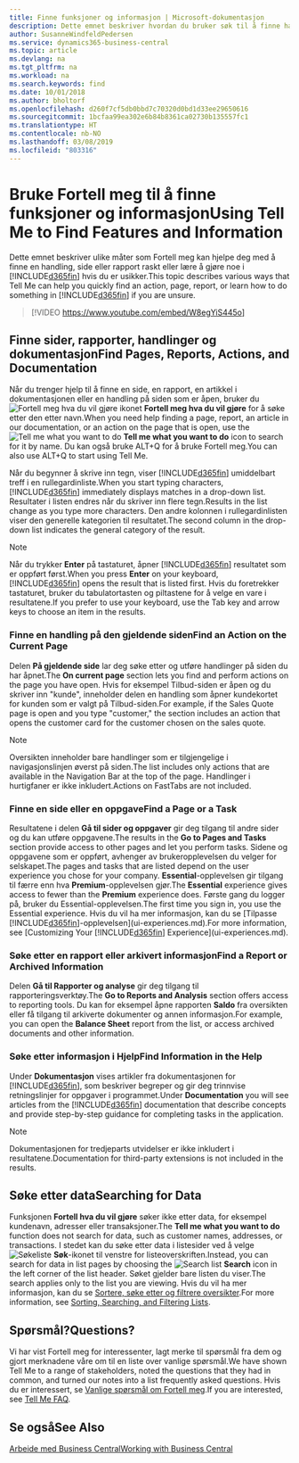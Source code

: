 ```yaml
---
title: Finne funksjoner og informasjon | Microsoft-dokumentasjon
description: Dette emnet beskriver hvordan du bruker søk til å finne handlinger, sider, rapporter, dokumentasjon og data.
author: SusanneWindfeldPedersen
ms.service: dynamics365-business-central
ms.topic: article
ms.devlang: na
ms.tgt_pltfrm: na
ms.workload: na
ms.search.keywords: find
ms.date: 10/01/2018
ms.author: bholtorf
ms.openlocfilehash: d260f7cf5db0bbd7c70320d0bd1d33ee29650616
ms.sourcegitcommit: 1bcfaa99ea302e6b84b8361ca02730b135557fc1
ms.translationtype: HT
ms.contentlocale: nb-NO
ms.lasthandoff: 03/08/2019
ms.locfileid: "803316"
---
```

# <a name="using-tell-me-to-find-features-and-information"></a><span data-ttu-id="cf394-103">Bruke Fortell meg til å finne funksjoner og informasjon</span><span class="sxs-lookup"><span data-stu-id="cf394-103">Using Tell Me to Find Features and Information</span></span>  
<span data-ttu-id="cf394-104">Dette emnet beskriver ulike måter som Fortell meg kan hjelpe deg med å finne en handling, side eller rapport raskt eller lære å gjøre noe i [!INCLUDE[d365fin](includes/d365fin_md.md)] hvis du er usikker.</span><span class="sxs-lookup"><span data-stu-id="cf394-104">This topic describes various ways that Tell Me can help you quickly find an action, page, report, or learn how to do something in [!INCLUDE[d365fin](includes/d365fin_md.md)] if you are unsure.</span></span>  

> [!VIDEO https://www.youtube.com/embed/W8egYiS445o]

## <a name="find-pages-reports-actions-and-documentation"></a><span data-ttu-id="cf394-105">Finne sider, rapporter, handlinger og dokumentasjon</span><span class="sxs-lookup"><span data-stu-id="cf394-105">Find Pages, Reports, Actions, and Documentation</span></span> 
<span data-ttu-id="cf394-106">Når du trenger hjelp til å finne en side, en rapport, en artikkel i dokumentasjonen eller en handling på siden som er åpen, bruker du ![Fortell meg hva du vil gjøre](media/ui-search/search.png "Søk etter side eller rapport") ikonet **Fortell meg hva du vil gjøre** for å søke etter den etter navn.</span><span class="sxs-lookup"><span data-stu-id="cf394-106">When you need help finding a page, report, an article in our documentation, or an action on the page that is open, use the ![Tell me what you want to do](media/ui-search/search.png "Search for Page or Report") **Tell me what you want to do** icon to search for it by name.</span></span> <span data-ttu-id="cf394-107">Du kan også bruke ALT+Q for å bruke Fortell meg.</span><span class="sxs-lookup"><span data-stu-id="cf394-107">You can also use ALT+Q to start using Tell Me.</span></span>

<span data-ttu-id="cf394-108">Når du begynner å skrive inn tegn, viser [!INCLUDE[d365fin](includes/d365fin_md.md)] umiddelbart treff i en rullegardinliste.</span><span class="sxs-lookup"><span data-stu-id="cf394-108">When you start typing characters, [!INCLUDE[d365fin](includes/d365fin_md.md)] immediately displays matches in a drop-down list.</span></span> <span data-ttu-id="cf394-109">Resultater i listen endres når du skriver inn flere tegn.</span><span class="sxs-lookup"><span data-stu-id="cf394-109">Results in the list change as you type more characters.</span></span> <span data-ttu-id="cf394-110">Den andre kolonnen i rullegardinlisten viser den generelle kategorien til resultatet.</span><span class="sxs-lookup"><span data-stu-id="cf394-110">The second column in the drop-down list indicates the general category of the result.</span></span>   

> [!NOTE]  
>   <span data-ttu-id="cf394-111">Når du trykker **Enter** på tastaturet, åpner [!INCLUDE[d365fin](includes/d365fin_md.md)] resultatet som er oppført først.</span><span class="sxs-lookup"><span data-stu-id="cf394-111">When you press **Enter** on your keyboard, [!INCLUDE[d365fin](includes/d365fin_md.md)] opens the result that is listed first.</span></span> <span data-ttu-id="cf394-112">Hvis du foretrekker tastaturet, bruker du tabulatortasten og piltastene for å velge en vare i resultatene.</span><span class="sxs-lookup"><span data-stu-id="cf394-112">If you prefer to use your keyboard, use the Tab key and arrow keys to choose an item in the results.</span></span>

### <a name="find-an-action-on-the-current-page"></a><span data-ttu-id="cf394-113">Finne en handling på den gjeldende siden</span><span class="sxs-lookup"><span data-stu-id="cf394-113">Find an Action on the Current Page</span></span>
<span data-ttu-id="cf394-114">Delen **På gjeldende side** lar deg søke etter og utføre handlinger på siden du har åpnet.</span><span class="sxs-lookup"><span data-stu-id="cf394-114">The **On current page** section lets you find and perform actions on the page you have open.</span></span> <span data-ttu-id="cf394-115">Hvis for eksempel Tilbud-siden er åpen og du skriver inn "kunde", inneholder delen en handling som åpner kundekortet for kunden som er valgt på Tilbud-siden.</span><span class="sxs-lookup"><span data-stu-id="cf394-115">For example, if the Sales Quote page is open and you type "customer," the section includes an action that opens the customer card for the customer chosen on the sales quote.</span></span> 

> [!NOTE]  
>   <span data-ttu-id="cf394-116">Oversikten inneholder bare handlinger som er tilgjengelige i navigasjonslinjen øverst på siden.</span><span class="sxs-lookup"><span data-stu-id="cf394-116">The list includes only actions that are available in the Navigation Bar at the top of the page.</span></span> <span data-ttu-id="cf394-117">Handlinger i hurtigfaner er ikke inkludert.</span><span class="sxs-lookup"><span data-stu-id="cf394-117">Actions on FastTabs are not included.</span></span>  

### <a name="find-a-page-or-a-task"></a><span data-ttu-id="cf394-118">Finne en side eller en oppgave</span><span class="sxs-lookup"><span data-stu-id="cf394-118">Find a Page or a Task</span></span>
<span data-ttu-id="cf394-119">Resultatene i delen **Gå til sider og oppgaver** gir deg tilgang til andre sider og du kan utføre oppgavene.</span><span class="sxs-lookup"><span data-stu-id="cf394-119">The results in the **Go to Pages and Tasks** section provide access to other pages and let you perform tasks.</span></span> <span data-ttu-id="cf394-120">Sidene og oppgavene som er oppført, avhenger av brukeropplevelsen du velger for selskapet.</span><span class="sxs-lookup"><span data-stu-id="cf394-120">The pages and tasks that are listed depend on the user experience you chose for your company.</span></span> <span data-ttu-id="cf394-121">**Essential**-opplevelsen gir tilgang til færre enn hva **Premium**-opplevelsen gjør.</span><span class="sxs-lookup"><span data-stu-id="cf394-121">The **Essential** experience gives access to fewer than the **Premium** experience does.</span></span> <span data-ttu-id="cf394-122">Første gang du logger på, bruker du Essential-opplevelsen.</span><span class="sxs-lookup"><span data-stu-id="cf394-122">The first time you sign in, you use the Essential experience.</span></span> <span data-ttu-id="cf394-123">Hvis du vil ha mer informasjon, kan du se [Tilpasse [!INCLUDE[d365fin](includes/d365fin_md.md)]-opplevelsen](ui-experiences.md).</span><span class="sxs-lookup"><span data-stu-id="cf394-123">For more information, see [Customizing Your [!INCLUDE[d365fin](includes/d365fin_md.md)] Experience](ui-experiences.md).</span></span>

### <a name="find-a-report-or-archived-information"></a><span data-ttu-id="cf394-124">Søke etter en rapport eller arkivert informasjon</span><span class="sxs-lookup"><span data-stu-id="cf394-124">Find a Report or Archived Information</span></span>
<span data-ttu-id="cf394-125">Delen **Gå til Rapporter og analyse** gir deg tilgang til rapporteringsverktøy.</span><span class="sxs-lookup"><span data-stu-id="cf394-125">The **Go to Reports and Analysis** section offers access to reporting tools.</span></span> <span data-ttu-id="cf394-126">Du kan for eksempel åpne rapporten **Saldo** fra oversikten eller få tilgang til arkiverte dokumenter og annen informasjon.</span><span class="sxs-lookup"><span data-stu-id="cf394-126">For example, you can open the **Balance Sheet** report from the list, or access archived documents and other information.</span></span>  

### <a name="find-information-in-the-help"></a><span data-ttu-id="cf394-127">Søke etter informasjon i Hjelp</span><span class="sxs-lookup"><span data-stu-id="cf394-127">Find Information in the Help</span></span>
<span data-ttu-id="cf394-128">Under **Dokumentasjon** vises artikler fra dokumentasjonen for [!INCLUDE[d365fin](includes/d365fin_md.md)], som beskriver begreper og gir deg trinnvise retningslinjer for oppgaver i programmet.</span><span class="sxs-lookup"><span data-stu-id="cf394-128">Under **Documentation** you will see articles from the [!INCLUDE[d365fin](includes/d365fin_md.md)] documentation that describe concepts and provide step-by-step guidance for completing tasks in the application.</span></span>    

> [!NOTE]  
>   <span data-ttu-id="cf394-129">Dokumentasjonen for tredjeparts utvidelser er ikke inkludert i resultatene.</span><span class="sxs-lookup"><span data-stu-id="cf394-129">Documentation for third-party extensions is not included in the results.</span></span> 

## <a name="searching-for-data"></a><span data-ttu-id="cf394-130">Søke etter data</span><span class="sxs-lookup"><span data-stu-id="cf394-130">Searching for Data</span></span>
<span data-ttu-id="cf394-131">Funksjonen **Fortell hva du vil gjøre** søker ikke etter data, for eksempel kundenavn, adresser eller transaksjoner.</span><span class="sxs-lookup"><span data-stu-id="cf394-131">The **Tell me what you want to do** function does not search for data, such as customer names, addresses, or transactions.</span></span> <span data-ttu-id="cf394-132">I stedet kan du søke etter data i listesider ved å velge ![Søkeliste](media/ui-search/search-list.png "Søkeliste-ikon") **Søk**-ikonet til venstre for listeoverskriften.</span><span class="sxs-lookup"><span data-stu-id="cf394-132">Instead, you can search for data in list pages by choosing the ![Search list](media/ui-search/search-list.png "Search list icon") **Search** icon in the left corner of the list header.</span></span> <span data-ttu-id="cf394-133">Søket gjelder bare listen du viser.</span><span class="sxs-lookup"><span data-stu-id="cf394-133">The search applies only to the list you are viewing.</span></span> <span data-ttu-id="cf394-134">Hvis du vil ha mer informasjon, kan du se [Sortere, søke etter og filtrere oversikter](ui-enter-criteria-filters.md).</span><span class="sxs-lookup"><span data-stu-id="cf394-134">For more information, see [Sorting, Searching, and Filtering Lists](ui-enter-criteria-filters.md).</span></span>

## <a name="questions"></a><span data-ttu-id="cf394-135">Spørsmål?</span><span class="sxs-lookup"><span data-stu-id="cf394-135">Questions?</span></span>
<span data-ttu-id="cf394-136">Vi har vist Fortell meg for interessenter, lagt merke til spørsmål fra dem og gjort merknadene våre om til en liste over vanlige spørsmål.</span><span class="sxs-lookup"><span data-stu-id="cf394-136">We have shown Tell Me to a range of stakeholders, noted the questions that they had in common, and turned our notes into a list frequently asked questions.</span></span> <span data-ttu-id="cf394-137">Hvis du er interessert, se [Vanlige spørsmål om Fortell meg](ui-search-faq.md).</span><span class="sxs-lookup"><span data-stu-id="cf394-137">If you are interested, see [Tell Me FAQ](ui-search-faq.md).</span></span>

## <a name="see-also"></a><span data-ttu-id="cf394-138">Se også</span><span class="sxs-lookup"><span data-stu-id="cf394-138">See Also</span></span>
[<span data-ttu-id="cf394-139">Arbeide med Business Central</span><span class="sxs-lookup"><span data-stu-id="cf394-139">Working with Business Central</span></span>](ui-work-product.md)